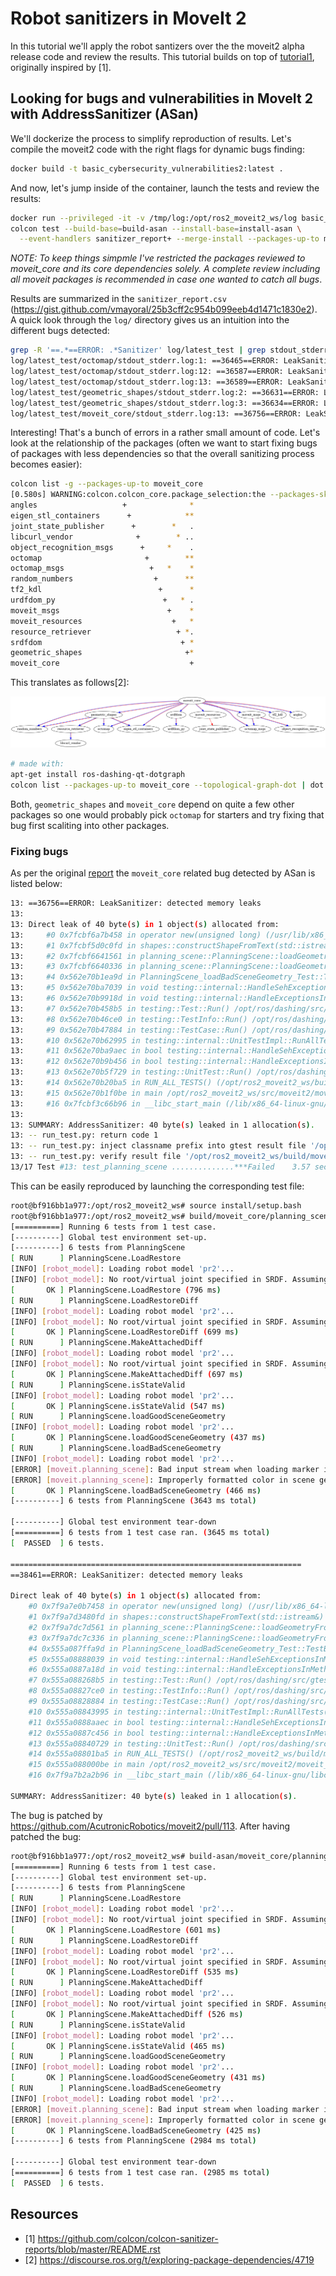 # Robot sanitizers in MoveIt 2

In this tutorial we'll apply the robot santizers over the the moveit2 alpha release code and review the results. This tutorial builds on top of [tutorial1](../tutorial1/), originally inspired by [1].

## Looking for bugs and vulnerabilities in MoveIt 2 with AddressSanitizer (ASan)
We'll dockerize the process to simplify reproduction of results. 
Let's compile the moveit2 code with the right flags for dynamic bugs finding:

```bash
docker build -t basic_cybersecurity_vulnerabilities2:latest .
```

And now, let's jump inside of the container, launch the tests and review the results:
```bash
docker run --privileged -it -v /tmp/log:/opt/ros2_moveit2_ws/log basic_cybersecurity_vulnerabilities2:latest /bin/bash
colcon test --build-base=build-asan --install-base=install-asan \
  --event-handlers sanitizer_report+ --merge-install --packages-up-to moveit_core
```

*NOTE: To keep things simpmle I've restricted the packages reviewed to moveit_core and its core dependencies solely. A complete review including all moveit packages is recommended in case one wanted to catch all bugs*.

Results are summarized in the `sanitizer_report.csv` (https://gist.github.com/vmayoral/25b3cff2c954b099eeb4d1471c1830e2). A quick look through the `log/` directory gives us an intuition into the different bugs detected:
```bash
grep -R '==.*==ERROR: .*Sanitizer' log/latest_test | grep stdout_stderr
log/latest_test/octomap/stdout_stderr.log:1: ==36465==ERROR: LeakSanitizer: detected memory leaks
log/latest_test/octomap/stdout_stderr.log:12: ==36587==ERROR: LeakSanitizer: detected memory leaks
log/latest_test/octomap/stdout_stderr.log:13: ==36589==ERROR: LeakSanitizer: detected memory leaks
log/latest_test/geometric_shapes/stdout_stderr.log:2: ==36631==ERROR: LeakSanitizer: detected memory leaks
log/latest_test/geometric_shapes/stdout_stderr.log:3: ==36634==ERROR: LeakSanitizer: detected memory leaks
log/latest_test/moveit_core/stdout_stderr.log:13: ==36756==ERROR: LeakSanitizer: detected memory leaks
```

Interesting! That's a bunch of errors in a rather small amount of code. Let's look at the relationship of the packages (often we want to start fixing bugs of packages with less dependencies so that the overall sanitizing process becomes easier):

```bash
colcon list -g --packages-up-to moveit_core
[0.580s] WARNING:colcon.colcon_core.package_selection:the --packages-skip-regex ament.* doesnt match any of the package names
angles                   +              *
eigen_stl_containers      +            **
joint_state_publisher      +        *   .
libcurl_vendor              +        * ..
object_recognition_msgs      +     *    .
octomap                       +        **
octomap_msgs                   +   *    *
random_numbers                  +      **
tf2_kdl                          +      *
urdfdom_py                        +   * .
moveit_msgs                        +    *
moveit_resources                    +   *
resource_retriever                   + *.
srdfdom                               + *
geometric_shapes                       +*
moveit_core                             +
```

This translates as follows[2]:

![](deps.png)

```bash
# made with:
apt-get install ros-dashing-qt-dotgraph
colcon list --packages-up-to moveit_core --topological-graph-dot | dot -Tpng -o deps.png
```

Both, `geometric_shapes` and `moveit_core` depend on quite a few other packages so one would probably pick `octomap` for starters and try fixing that bug first scaliting into other packages.

### Fixing bugs
As per the original [report](https://gist.github.com/vmayoral/25b3cff2c954b099eeb4d1471c1830e2) the `moveit_core` related bug detected by ASan is listed below:

```bash
13: ==36756==ERROR: LeakSanitizer: detected memory leaks
13:
13: Direct leak of 40 byte(s) in 1 object(s) allocated from:
13:     #0 0x7fcbf6a7b458 in operator new(unsigned long) (/usr/lib/x86_64-linux-gnu/libasan.so.4+0xe0458)
13:     #1 0x7fcbf5d0c0fd in shapes::constructShapeFromText(std::istream&) /opt/ros2_moveit2_ws/src/geometric_shapes/src/shape_operations.cpp:505
13:     #2 0x7fcbf6641561 in planning_scene::PlanningScene::loadGeometryFromStream(std::istream&, Eigen::Transform<double, 3, 1, 0> const&) /opt/ros2_moveit2_ws/src/moveit2/moveit_core/planning_scene/src/planning_scene.cpp:1077
13:     #3 0x7fcbf6640336 in planning_scene::PlanningScene::loadGeometryFromStream(std::istream&) /opt/ros2_moveit2_ws/src/moveit2/moveit_core/planning_scene/src/planning_scene.cpp:1043
13:     #4 0x562e70b1ea9d in PlanningScene_loadBadSceneGeometry_Test::TestBody() /opt/ros2_moveit2_ws/src/moveit2/moveit_core/planning_scene/test/test_planning_scene.cpp:223
13:     #5 0x562e70ba7039 in void testing::internal::HandleSehExceptionsInMethodIfSupported<testing::Test, void>(testing::Test*, void (testing::Test::*)(), char const*) /opt/ros/dashing/src/gtest_vendor/./src/gtest.cc:2447
13:     #6 0x562e70b9918d in void testing::internal::HandleExceptionsInMethodIfSupported<testing::Test, void>(testing::Test*, void (testing::Test::*)(), char const*) /opt/ros/dashing/src/gtest_vendor/./src/gtest.cc:2483
13:     #7 0x562e70b458b5 in testing::Test::Run() /opt/ros/dashing/src/gtest_vendor/./src/gtest.cc:2522
13:     #8 0x562e70b46ce0 in testing::TestInfo::Run() /opt/ros/dashing/src/gtest_vendor/./src/gtest.cc:2703
13:     #9 0x562e70b47884 in testing::TestCase::Run() /opt/ros/dashing/src/gtest_vendor/./src/gtest.cc:2825
13:     #10 0x562e70b62995 in testing::internal::UnitTestImpl::RunAllTests() /opt/ros/dashing/src/gtest_vendor/./src/gtest.cc:5216
13:     #11 0x562e70ba9aec in bool testing::internal::HandleSehExceptionsInMethodIfSupported<testing::internal::UnitTestImpl, bool>(testing::internal::UnitTestImpl*, bool (testing::internal::UnitTestImpl::*)(), char const*) /opt/ros/dashing/src/gtest_vendor/./src/gtest.cc:2447
13:     #12 0x562e70b9b456 in bool testing::internal::HandleExceptionsInMethodIfSupported<testing::internal::UnitTestImpl, bool>(testing::internal::UnitTestImpl*, bool (testing::internal::UnitTestImpl::*)(), char const*) /opt/ros/dashing/src/gtest_vendor/./src/gtest.cc:2483
13:     #13 0x562e70b5f729 in testing::UnitTest::Run() /opt/ros/dashing/src/gtest_vendor/./src/gtest.cc:4824
13:     #14 0x562e70b20ba5 in RUN_ALL_TESTS() (/opt/ros2_moveit2_ws/build/moveit_core/planning_scene/test_planning_scene+0x55ba5)
13:     #15 0x562e70b1f0be in main /opt/ros2_moveit2_ws/src/moveit2/moveit_core/planning_scene/test/test_planning_scene.cpp:229
13:     #16 0x7fcbf3c66b96 in __libc_start_main (/lib/x86_64-linux-gnu/libc.so.6+0x21b96)
13:
13: SUMMARY: AddressSanitizer: 40 byte(s) leaked in 1 allocation(s).
13: -- run_test.py: return code 1
13: -- run_test.py: inject classname prefix into gtest result file '/opt/ros2_moveit2_ws/build/moveit_core/test_results/moveit_core/test_planning_scene.gtest.xml'
13: -- run_test.py: verify result file '/opt/ros2_moveit2_ws/build/moveit_core/test_results/moveit_core/test_planning_scene.gtest.xml'
13/17 Test #13: test_planning_scene ..............***Failed    3.57 sec
```

This can be easily reproduced by launching the corresponding test file:

```bash
root@bf916bb1a977:/opt/ros2_moveit2_ws# source install/setup.bash
root@bf916bb1a977:/opt/ros2_moveit2_ws# build/moveit_core/planning_scene/test_planning_scene
[==========] Running 6 tests from 1 test case.
[----------] Global test environment set-up.
[----------] 6 tests from PlanningScene
[ RUN      ] PlanningScene.LoadRestore
[INFO] [robot_model]: Loading robot model 'pr2'...
[INFO] [robot_model]: No root/virtual joint specified in SRDF. Assuming fixed joint
[       OK ] PlanningScene.LoadRestore (796 ms)
[ RUN      ] PlanningScene.LoadRestoreDiff
[INFO] [robot_model]: Loading robot model 'pr2'...
[INFO] [robot_model]: No root/virtual joint specified in SRDF. Assuming fixed joint
[       OK ] PlanningScene.LoadRestoreDiff (699 ms)
[ RUN      ] PlanningScene.MakeAttachedDiff
[INFO] [robot_model]: Loading robot model 'pr2'...
[INFO] [robot_model]: No root/virtual joint specified in SRDF. Assuming fixed joint
[       OK ] PlanningScene.MakeAttachedDiff (697 ms)
[ RUN      ] PlanningScene.isStateValid
[INFO] [robot_model]: Loading robot model 'pr2'...
[       OK ] PlanningScene.isStateValid (547 ms)
[ RUN      ] PlanningScene.loadGoodSceneGeometry
[INFO] [robot_model]: Loading robot model 'pr2'...
[       OK ] PlanningScene.loadGoodSceneGeometry (437 ms)
[ RUN      ] PlanningScene.loadBadSceneGeometry
[INFO] [robot_model]: Loading robot model 'pr2'...
[ERROR] [moveit.planning_scene]: Bad input stream when loading marker in scene geometry
[ERROR] [moveit.planning_scene]: Improperly formatted color in scene geometry file
[       OK ] PlanningScene.loadBadSceneGeometry (466 ms)
[----------] 6 tests from PlanningScene (3643 ms total)

[----------] Global test environment tear-down
[==========] 6 tests from 1 test case ran. (3645 ms total)
[  PASSED  ] 6 tests.

=================================================================
==38461==ERROR: LeakSanitizer: detected memory leaks

Direct leak of 40 byte(s) in 1 object(s) allocated from:
    #0 0x7f9a7e0b7458 in operator new(unsigned long) (/usr/lib/x86_64-linux-gnu/libasan.so.4+0xe0458)
    #1 0x7f9a7d3480fd in shapes::constructShapeFromText(std::istream&) /opt/ros2_moveit2_ws/src/geometric_shapes/src/shape_operations.cpp:505
    #2 0x7f9a7dc7d561 in planning_scene::PlanningScene::loadGeometryFromStream(std::istream&, Eigen::Transform<double, 3, 1, 0> const&) /opt/ros2_moveit2_ws/src/moveit2/moveit_core/planning_scene/src/planning_scene.cpp:1077
    #3 0x7f9a7dc7c336 in planning_scene::PlanningScene::loadGeometryFromStream(std::istream&) /opt/ros2_moveit2_ws/src/moveit2/moveit_core/planning_scene/src/planning_scene.cpp:1043
    #4 0x555a087ffa9d in PlanningScene_loadBadSceneGeometry_Test::TestBody() /opt/ros2_moveit2_ws/src/moveit2/moveit_core/planning_scene/test/test_planning_scene.cpp:223
    #5 0x555a08888039 in void testing::internal::HandleSehExceptionsInMethodIfSupported<testing::Test, void>(testing::Test*, void (testing::Test::*)(), char const*) /opt/ros/dashing/src/gtest_vendor/./src/gtest.cc:2447
    #6 0x555a0887a18d in void testing::internal::HandleExceptionsInMethodIfSupported<testing::Test, void>(testing::Test*, void (testing::Test::*)(), char const*) /opt/ros/dashing/src/gtest_vendor/./src/gtest.cc:2483
    #7 0x555a088268b5 in testing::Test::Run() /opt/ros/dashing/src/gtest_vendor/./src/gtest.cc:2522
    #8 0x555a08827ce0 in testing::TestInfo::Run() /opt/ros/dashing/src/gtest_vendor/./src/gtest.cc:2703
    #9 0x555a08828884 in testing::TestCase::Run() /opt/ros/dashing/src/gtest_vendor/./src/gtest.cc:2825
    #10 0x555a08843995 in testing::internal::UnitTestImpl::RunAllTests() /opt/ros/dashing/src/gtest_vendor/./src/gtest.cc:5216
    #11 0x555a0888aaec in bool testing::internal::HandleSehExceptionsInMethodIfSupported<testing::internal::UnitTestImpl, bool>(testing::internal::UnitTestImpl*, bool (testing::internal::UnitTestImpl::*)(), char const*) /opt/ros/dashing/src/gtest_vendor/./src/gtest.cc:2447
    #12 0x555a0887c456 in bool testing::internal::HandleExceptionsInMethodIfSupported<testing::internal::UnitTestImpl, bool>(testing::internal::UnitTestImpl*, bool (testing::internal::UnitTestImpl::*)(), char const*) /opt/ros/dashing/src/gtest_vendor/./src/gtest.cc:2483
    #13 0x555a08840729 in testing::UnitTest::Run() /opt/ros/dashing/src/gtest_vendor/./src/gtest.cc:4824
    #14 0x555a08801ba5 in RUN_ALL_TESTS() (/opt/ros2_moveit2_ws/build/moveit_core/planning_scene/test_planning_scene+0x55ba5)
    #15 0x555a088000be in main /opt/ros2_moveit2_ws/src/moveit2/moveit_core/planning_scene/test/test_planning_scene.cpp:229
    #16 0x7f9a7b2a2b96 in __libc_start_main (/lib/x86_64-linux-gnu/libc.so.6+0x21b96)

SUMMARY: AddressSanitizer: 40 byte(s) leaked in 1 allocation(s).
```

The bug is patched by https://github.com/AcutronicRobotics/moveit2/pull/113. After having patched the bug:

```bash
root@bf916bb1a977:/opt/ros2_moveit2_ws# build-asan/moveit_core/planning_scene/test_planning_scene
[==========] Running 6 tests from 1 test case.
[----------] Global test environment set-up.
[----------] 6 tests from PlanningScene
[ RUN      ] PlanningScene.LoadRestore
[INFO] [robot_model]: Loading robot model 'pr2'...
[INFO] [robot_model]: No root/virtual joint specified in SRDF. Assuming fixed joint
[       OK ] PlanningScene.LoadRestore (601 ms)
[ RUN      ] PlanningScene.LoadRestoreDiff
[INFO] [robot_model]: Loading robot model 'pr2'...
[INFO] [robot_model]: No root/virtual joint specified in SRDF. Assuming fixed joint
[       OK ] PlanningScene.LoadRestoreDiff (535 ms)
[ RUN      ] PlanningScene.MakeAttachedDiff
[INFO] [robot_model]: Loading robot model 'pr2'...
[INFO] [robot_model]: No root/virtual joint specified in SRDF. Assuming fixed joint
[       OK ] PlanningScene.MakeAttachedDiff (526 ms)
[ RUN      ] PlanningScene.isStateValid
[INFO] [robot_model]: Loading robot model 'pr2'...
[       OK ] PlanningScene.isStateValid (465 ms)
[ RUN      ] PlanningScene.loadGoodSceneGeometry
[INFO] [robot_model]: Loading robot model 'pr2'...
[       OK ] PlanningScene.loadGoodSceneGeometry (431 ms)
[ RUN      ] PlanningScene.loadBadSceneGeometry
[INFO] [robot_model]: Loading robot model 'pr2'...
[ERROR] [moveit.planning_scene]: Bad input stream when loading marker in scene geometry
[ERROR] [moveit.planning_scene]: Improperly formatted color in scene geometry file
[       OK ] PlanningScene.loadBadSceneGeometry (425 ms)
[----------] 6 tests from PlanningScene (2984 ms total)

[----------] Global test environment tear-down
[==========] 6 tests from 1 test case ran. (2985 ms total)
[  PASSED  ] 6 tests.
```

## Resources
- [1] https://github.com/colcon/colcon-sanitizer-reports/blob/master/README.rst
- [2] https://discourse.ros.org/t/exploring-package-dependencies/4719